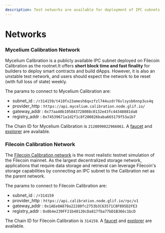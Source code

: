 ```yaml
---
description: Test networks are available for deployment of IPC subnets.
---
```


# Networks

### Mycelium Calibration Network

Mycelium Calibration is a publicly available IPC subnet deployed on Filecoin Calibration as the rootnet.It offers **short block time and fast finality** for builders to deploy smart contracts and build dApps. However, it is also an unstable test network, and users should expect the network to be reset (with full loss of state) weekly.

The params to connect to Mycelium Calibration are:

* subnet\_id : `/r314159/t410fx23amesh6qvzfzl744uzdr76vlsysb6nnp3us4q`
* provider\_http : `https://api.mycelium.calibration.node.glif.io/`
* gateway\_addr : `0x77aa40b105843728088c0132e43fc44348881da8`
* registry\_addr : `0x74539671a1d2f1c8f200826baba665179f53a1b7`

The Chain ID for Mycelium Calibration is `2120099022966061`. A [faucet](https://faucet.mycelium.calibration.node.glif.io/) and [explorer](https://explorer.mycelium.calibration.node.glif.io/) are available.

### Filecoin Calibration Network

The [Filecoin Calibration network](https://docs.filecoin.io/networks/calibration) is the most realistic testnet simulation of the Filecoin mainnet. As the largest decentralized storage network, applications that require data storage and retrieval can leverage Filecoin's storage capabilities by connecting an IPC subnet to the Calibration net as the parent network.

The params to connect to Filecoin Calibration are:

* subnet\_id : `/r314159`
* provider\_http : `https://api.calibration.node.glif.io/rpc/v1`
* gateway\_addr : `0x1AEe8A878a22280fc2753b3C63571C8F895D2FE3`
* registry\_addr : `0x0b4e239FF21b40120cDa817fba77bD1B366c1bcD`

The Chain ID for Filecoin Calibration is `314159`. A [faucet](https://faucet.calibration.fildev.network/) and [explorer](https://calibration.filfox.info/en) are available.

